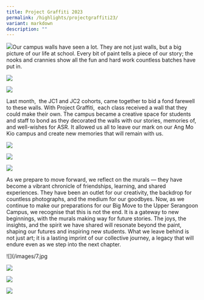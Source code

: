```yaml
---
title: Project Graffiti 2023
permalink: /highlights/projectgraffiti23/
variant: markdown
description: ""
---
```

![](/images/2309.png)Our campus walls have seen a lot. They are not just walls, but a big picture of our life at school. Every bit of paint tells a piece of our story; the nooks and crannies show all the fun and hard work countless batches have put in.

![](/images/2.jpg)

![](/images/3.jpg)


Last month,  the JC1 and JC2 cohorts, came together to bid a fond farewell to these walls. With Project Graffiti,  each class received a wall that they could make their own. The campus became a creative space for students and staff to bond as they decorated the walls with our stories, memories of, and well-wishes for ASR. It allowed us all to leave our mark on our Ang Mo Kio campus and create new memories that will remain with us.

![](/images/4.jpg)

![](/images/5.jpg)

![](/images/6.jpg)

As we prepare to move forward, we reflect on the murals — they have become a vibrant chronicle of friendships, learning, and shared experiences. They have been an outlet for our creativity, the backdrop for countless photographs, and the medium for our goodbyes. Now, as we continue to make our preparations for our Big Move to the Upper Serangoon Campus, we recognise that this is not the end. It is a gateway to new beginnings, with the murals making way for future stories. The joys, the insights, and the spirit we have shared will resonate beyond the paint, shaping our futures and inspiring new students. What we leave behind is not just art; it is a lasting imprint of our collective journey, a legacy that will endure even as we step into the next chapter.

![](/images/7.jpg

![](/images/8.jpg)

![](/images/9.jpg)

![](/images/1.jpg)